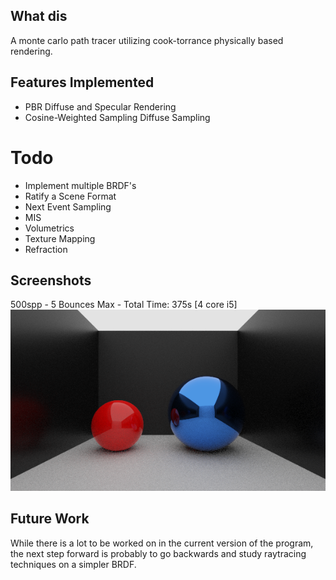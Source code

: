 ## What dis

A monte carlo path tracer utilizing cook-torrance physically based rendering.

## Features Implemented

- PBR Diffuse and Specular Rendering
- Cosine-Weighted Sampling Diffuse Sampling

# Todo

- Implement multiple BRDF's
- Ratify a Scene Format
- Next Event Sampling
- MIS
- Volumetrics
- Texture Mapping
- Refraction

## Screenshots

500spp - 5 Bounces Max - Total Time: 375s [4 core i5]
[<img src="examples/ReflectiveSpheres.png"/>]("examples/ReflectiveSpheres.png")

## Future Work

While there is a lot to be worked on in the current version of the program, the next step forward is probably to go backwards and study raytracing techniques on a simpler BRDF. 